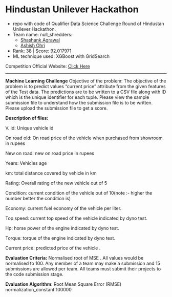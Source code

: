 # Hindustan Unilever Hackathon

* repo with code of Qualifier Data Science Challenge Round of Hindustan Unilever Hackathon.
* Team name: null_shredders:
	* [Shashank Agrawal](https://github.com/iam-Shashank)
	* [Ashish Ohri](https://github.com/AshishOhri) 
* Rank: 38 | Score: 92.017971
* ML technique used: XGBoost with GridSearch

Competition Official Website: [Click Here](https://skillenza.com/challenge/hul-bfs-datathon)


________________________________

**Machine Learning Challenge**
Objective of the problem: The objective of the problem is to predict values “current price” attribute from the given features of the Test data. The predictions are to be written to a CSV file along with ID which is the unique identifier for each tuple. Please view the sample submission file to understand how the submission file is to be written. Please upload the submission file to get a score. 

**Description of files:**

V. id: Unique vehicle id

On road old: On road price of the vehicle when purchased from showroom in rupees

New on road: new on road price in rupees

Years: Vehicles age

km: total distance covered by vehicle in km

Rating: Overall rating of the new vehicle out of 5

Condition: current condition of the vehicle out of 10(note :- higher the number better the condition is)

Economy: current fuel economy of the vehicle per liter.

Top speed: current top speed of the vehicle indicated by dyno test.

Hp: horse power of the engine indicated by dyno test.

Torque: torque of the engine indicated by dyno test.

Current price: predicted price of the vehicle .

**Evaluation Criteria:** Normalised root of MSE . All values would be normalised to 100. Any member of a team may make a submission and 15 submissions are allowed per team. All teams must submit their projects to the code submission stage.


**Evaluation Algorithm**:
Root Mean Square Error (RMSE)
normalization_constant 100000
<!--stackedit_data:
eyJoaXN0b3J5IjpbLTIwMTIzNzYzMzddfQ==
-->